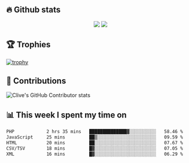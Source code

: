 ## &#128293; Github stats

<!-- GitHub Readme Streak Stats - https://github.com/DenverCoder1/github-readme-streak-stats -->
<p align="center">

<picture>
  <source 
    srcset="https://github-readme-stats.vercel.app/api?username=clivewalkden&count_private=true&show_icons=true&theme=darcula"
    media="(prefers-color-scheme: dark)"
  />
  <source
    srcset="https://github-readme-stats.vercel.app/api?username=clivewalkden&count_private=true&show_icons=true&theme=calm"
    media="(prefers-color-scheme: light), (prefers-color-scheme: no-preference)"
  />
  <img src="https://github-readme-stats.vercel.app/api?username=clivewalkden&count_private=true&show_icons=true&theme=darcula" />
</picture>

<a href="https://git.io/streak-stats" target="_blank">
  <img src="http://github-readme-streak-stats.herokuapp.com?user=clivewalkden&theme=darcula&date_format=j%20M%5B%20Y%5D" />
</a>

</p>

## &#127942; Trophies
[![trophy](https://github-profile-trophy.vercel.app/?username=clivewalkden&theme=onedark)](https://github.com/clivewalkden/github-profile-trophy)

## &#129309; Contributions
![Clive's GitHub Contributor stats](https://github-contributor-stats.vercel.app/api?username=clivewalkden)

## &#128202; This week I spent my time on
<!--START_SECTION:waka-->

```txt
PHP            2 hrs 35 mins   ██████████████▓░░░░░░░░░░   58.46 %
JavaScript     25 mins         ██▒░░░░░░░░░░░░░░░░░░░░░░   09.59 %
HTML           20 mins         ██░░░░░░░░░░░░░░░░░░░░░░░   07.67 %
CSV/TSV        18 mins         █▓░░░░░░░░░░░░░░░░░░░░░░░   07.05 %
XML            16 mins         █▓░░░░░░░░░░░░░░░░░░░░░░░   06.29 %
```

<!--END_SECTION:waka-->
